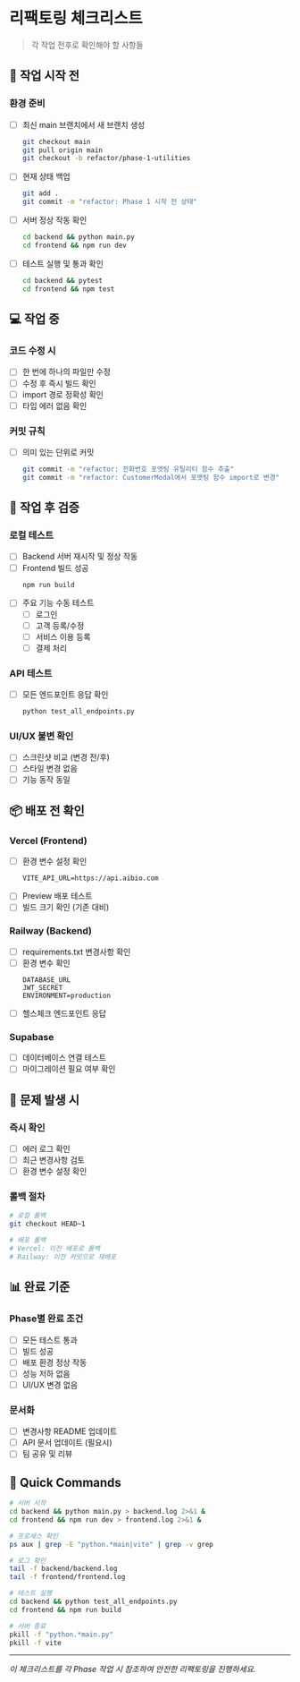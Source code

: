 # 리팩토링 체크리스트

> 각 작업 전후로 확인해야 할 사항들

## 🚀 작업 시작 전

### 환경 준비
- [ ] 최신 main 브랜치에서 새 브랜치 생성
  ```bash
  git checkout main
  git pull origin main
  git checkout -b refactor/phase-1-utilities
  ```

- [ ] 현재 상태 백업
  ```bash
  git add .
  git commit -m "refactor: Phase 1 시작 전 상태"
  ```

- [ ] 서버 정상 작동 확인
  ```bash
  cd backend && python main.py
  cd frontend && npm run dev
  ```

- [ ] 테스트 실행 및 통과 확인
  ```bash
  cd backend && pytest
  cd frontend && npm test
  ```

## 💻 작업 중

### 코드 수정 시
- [ ] 한 번에 하나의 파일만 수정
- [ ] 수정 후 즉시 빌드 확인
- [ ] import 경로 정확성 확인
- [ ] 타입 에러 없음 확인

### 커밋 규칙
- [ ] 의미 있는 단위로 커밋
  ```bash
  git commit -m "refactor: 전화번호 포맷팅 유틸리티 함수 추출"
  git commit -m "refactor: CustomerModal에서 포맷팅 함수 import로 변경"
  ```

## 🧪 작업 후 검증

### 로컬 테스트
- [ ] Backend 서버 재시작 및 정상 작동
- [ ] Frontend 빌드 성공
  ```bash
  npm run build
  ```
- [ ] 주요 기능 수동 테스트
  - [ ] 로그인
  - [ ] 고객 등록/수정
  - [ ] 서비스 이용 등록
  - [ ] 결제 처리

### API 테스트
- [ ] 모든 엔드포인트 응답 확인
  ```bash
  python test_all_endpoints.py
  ```

### UI/UX 불변 확인
- [ ] 스크린샷 비교 (변경 전/후)
- [ ] 스타일 변경 없음
- [ ] 기능 동작 동일

## 📦 배포 전 확인

### Vercel (Frontend)
- [ ] 환경 변수 설정 확인
  ```
  VITE_API_URL=https://api.aibio.com
  ```
- [ ] Preview 배포 테스트
- [ ] 빌드 크기 확인 (기존 대비)

### Railway (Backend)
- [ ] requirements.txt 변경사항 확인
- [ ] 환경 변수 확인
  ```
  DATABASE_URL
  JWT_SECRET
  ENVIRONMENT=production
  ```
- [ ] 헬스체크 엔드포인트 응답

### Supabase
- [ ] 데이터베이스 연결 테스트
- [ ] 마이그레이션 필요 여부 확인

## 🚨 문제 발생 시

### 즉시 확인
- [ ] 에러 로그 확인
- [ ] 최근 변경사항 검토
- [ ] 환경 변수 설정 확인

### 롤백 절차
```bash
# 로컬 롤백
git checkout HEAD~1

# 배포 롤백
# Vercel: 이전 배포로 롤백
# Railway: 이전 커밋으로 재배포
```

## 📊 완료 기준

### Phase별 완료 조건
- [ ] 모든 테스트 통과
- [ ] 빌드 성공
- [ ] 배포 환경 정상 작동
- [ ] 성능 저하 없음
- [ ] UI/UX 변경 없음

### 문서화
- [ ] 변경사항 README 업데이트
- [ ] API 문서 업데이트 (필요시)
- [ ] 팀 공유 및 리뷰

## 🎯 Quick Commands

```bash
# 서버 시작
cd backend && python main.py > backend.log 2>&1 &
cd frontend && npm run dev > frontend.log 2>&1 &

# 프로세스 확인
ps aux | grep -E "python.*main|vite" | grep -v grep

# 로그 확인
tail -f backend/backend.log
tail -f frontend/frontend.log

# 테스트 실행
cd backend && python test_all_endpoints.py
cd frontend && npm run build

# 서버 종료
pkill -f "python.*main.py"
pkill -f vite
```

---

*이 체크리스트를 각 Phase 작업 시 참조하여 안전한 리팩토링을 진행하세요.*